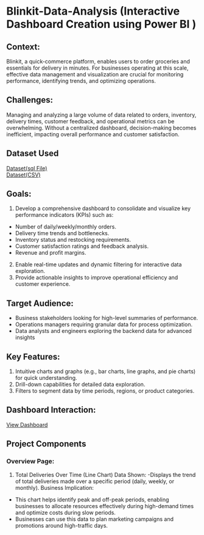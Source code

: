 # Blinkit-Data-Analysis (Interactive Dashboard Creation using Power BI )


## Context:
Blinkit, a quick-commerce platform, enables users to order groceries and essentials for delivery in minutes. For businesses operating at this scale, effective data management and visualization are crucial for monitoring performance, identifying trends, and optimizing operations.

## Challenges:
Managing and analyzing a large volume of data related to orders, inventory, delivery times, customer feedback, and operational metrics can be overwhelming. Without a centralized dashboard, decision-making becomes inefficient, impacting overall performance and customer satisfaction.

## Dataset Used
  <a href="https://drive.google.com/drive/folders/1YABI83p-avjx69PSyjB77tgrMXFZpulS?usp=drive_link">Dataset(sql File)<a/>
<br>
 <a href="https://drive.google.com/drive/folders/1jxsJ9g_41sBfTbZdwlQ_KhIGiQA1SMkq?usp=drive_link">Dataset(CSV)<a/>

## Goals:
1. Develop a comprehensive dashboard to consolidate and visualize key performance indicators (KPIs) such as:
- Number of daily/weekly/monthly orders.
- Delivery time trends and bottlenecks.
- Inventory status and restocking requirements.
- Customer satisfaction ratings and feedback analysis.
- Revenue and profit margins.

2. Enable real-time updates and dynamic filtering for interactive data exploration.
3. Provide actionable insights to improve operational efficiency and customer
experience.

## Target Audience:
- Business stakeholders looking for high-level summaries of performance.
- Operations managers requiring granular data for process optimization.
- Data analysts and engineers exploring the backend data for advanced insights

## Key Features:
1. Intuitive charts and graphs (e.g., bar charts, line graphs, and pie charts) for quick understanding.
2. Drill-down capabilities for detailed data exploration.
3. Filters to segment data by time periods, regions, or product categories.

## Dashboard Interaction:
<a href="https://drive.google.com/file/d/1evtp4dLsFZI4Xrsqb9JKruDcMrgOBMmr/view?usp=sharing">View Dashboard <a/>


## Project Components
### Overview Page:
1. Total Deliveries Over Time (Line Chart)
Data Shown:
-Displays the trend of total deliveries made over a specific period (daily, weekly, or monthly).
Business Implication:
- This chart helps identify peak and off-peak periods, enabling businesses to allocate resources effectively during high-demand times and optimize costs during slow periods.
- Businesses can use this data to plan marketing campaigns and promotions around high-traffic days.





